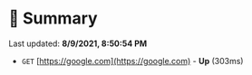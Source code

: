 # 📖 Summary
Last updated: **8/9/2021, 8:50:54 PM**

- `GET` [https://google.com](https://google.com) - **Up** (303ms)

